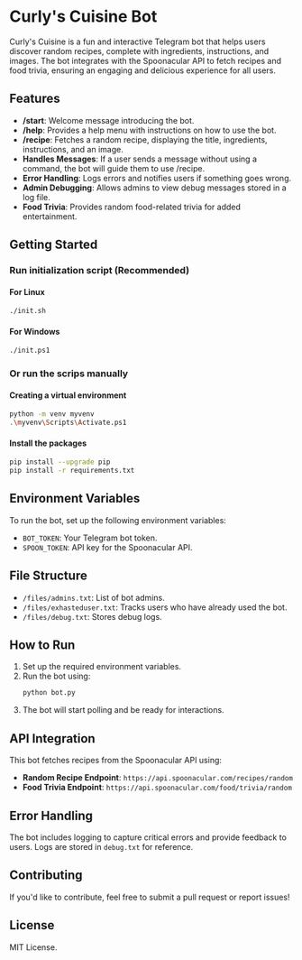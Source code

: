 # Curly's Cuisine Bot

Curly's Cuisine is a fun and interactive Telegram bot that helps users discover random recipes, complete with ingredients, instructions, and images. The bot integrates with the Spoonacular API to fetch recipes and food trivia, ensuring an engaging and delicious experience for all users.

## Features
- **/start**: Welcome message introducing the bot.
- **/help**: Provides a help menu with instructions on how to use the bot.
- **/recipe**: Fetches a random recipe, displaying the title, ingredients, instructions, and an image.
- **Handles Messages**: If a user sends a message without using a command, the bot will guide them to use /recipe.
- **Error Handling**: Logs errors and notifies users if something goes wrong.
- **Admin Debugging**: Allows admins to view debug messages stored in a log file.
- **Food Trivia**: Provides random food-related trivia for added entertainment.

## Getting Started
### Run initialization script (Recommended)
#### For Linux
```bash
./init.sh
```
#### For Windows
```bash
./init.ps1
```
### Or run the scrips manually 
#### Creating a virtual environment
```sh
python -m venv myvenv 
.\myvenv\Scripts\Activate.ps1 
```
#### Install the packages
```sh 
pip install --upgrade pip
pip install -r requirements.txt
```

## Environment Variables
To run the bot, set up the following environment variables:
- `BOT_TOKEN`: Your Telegram bot token.
- `SPOON_TOKEN`: API key for the Spoonacular API.

## File Structure
- `/files/admins.txt`: List of bot admins.
- `/files/exhasteduser.txt`: Tracks users who have already used the bot.
- `/files/debug.txt`: Stores debug logs.

## How to Run
1. Set up the required environment variables.
2. Run the bot using:
   ```bash
   python bot.py
   ```
3. The bot will start polling and be ready for interactions.

## API Integration
This bot fetches recipes from the Spoonacular API using:
- **Random Recipe Endpoint**: `https://api.spoonacular.com/recipes/random`
- **Food Trivia Endpoint**: `https://api.spoonacular.com/food/trivia/random`

## Error Handling
The bot includes logging to capture critical errors and provide feedback to users. Logs are stored in `debug.txt` for reference.

## Contributing
If you'd like to contribute, feel free to submit a pull request or report issues!

## License
MIT License.